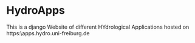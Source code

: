 # HydroApps
This is a django Website of different HYdrological Applications hosted on https:\\apps.hydro.uni-freiburg.de
